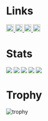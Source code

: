 # Links
<p align="left">
  <a href="https://github.com/victor-von-pooh">
    <img height="20" src="https://komarev.com/ghpvc/?username=victor-von-pooh" />
  </a>
  <a href="https://github.com/victor-von-pooh">
    <img height="20" src="https://img.shields.io/github/followers/victor-von-pooh" />
  </a>
  <a href="https://qiita.com/Hiroki_Akita">
    <img height="20" src="https://qiita-badge.apiapi.app/s/Hiroki_Akita/posts.svg" />
  </a>
  <a href="https://qiita.com/Hiroki_Akita">
    <img height="20" src="https://qiita-badge.apiapi.app/s/Hiroki_Akita/contributions.svg" />
  </a>
</p>

# Stats
![](http://github-profile-summary-cards.vercel.app/api/cards/profile-details?username=victor-von-pooh&theme=gruvbox)
![](http://github-profile-summary-cards.vercel.app/api/cards/repos-per-language?username=victor-von-pooh&theme=gruvbox)
![](http://github-profile-summary-cards.vercel.app/api/cards/most-commit-language?username=victor-von-pooh&theme=gruvbox)
![](http://github-profile-summary-cards.vercel.app/api/cards/stats?username=victor-von-pooh&theme=gruvbox)
![](http://github-profile-summary-cards.vercel.app/api/cards/productive-time?username=victor-von-pooh&theme=gruvbox&utcOffset=9)

# Trophy
![trophy](https://github-profile-trophy.vercel.app/?username=victor-von-pooh&theme=gruvbox)
